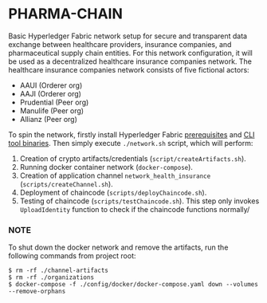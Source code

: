 # PHARMA-CHAIN

Basic Hyperledger Fabric network setup for secure and transparent data exchange between healthcare providers, insurance companies, and pharmaceutical supply chain entities. For this network configuration, it will be used as a decentralized healthcare insurance companies network. The healthcare insurance companies network consists of five fictional actors:

- AAUI (Orderer org)
- AAJI (Orderer org)
- Prudential (Peer org)
- Manulife (Peer org)
- Allianz (Peer org)

To spin the network, firstly install Hyperledger Fabric [prerequisites](https://hyperledger-fabric.readthedocs.io/en/release-2.1/prereqs.html) and [CLI tool binaries](https://hyperledger-fabric.readthedocs.io/en/release-2.1/install.html). Then simply execute `./network.sh` script, which will perform:

1. Creation of crypto artifacts/credentials (`script/createArtifacts.sh`).
2. Running docker container network (`docker-compose`).
3. Creation of application channel `network_health_insurance` (`scripts/createChannel.sh`).
4. Deployment of chaincode (`scripts/deployChaincode.sh`).
5. Testing of chaincode (`scripts/testChaincode.sh`). This step only invokes `UploadIdentity` function to check if the chaincode functions normally/

### NOTE
To shut down the docker network and remove the artifacts, run the following commands from project root:
```
$ rm -rf ./channel-artifacts
$ rm -rf ./organizations
$ docker-compose -f ./config/docker/docker-compose.yaml down --volumes --remove-orphans
```
